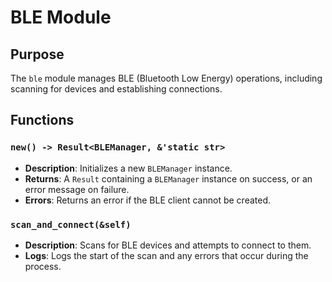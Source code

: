 # BLE Module

## Purpose
The `ble` module manages BLE (Bluetooth Low Energy) operations, including scanning for devices and establishing connections.

## Functions

### `new() -> Result<BLEManager, &'static str>`
- **Description**: Initializes a new `BLEManager` instance.
- **Returns**: A `Result` containing a `BLEManager` instance on success, or an error message on failure.
- **Errors**: Returns an error if the BLE client cannot be created.

### `scan_and_connect(&self)`
- **Description**: Scans for BLE devices and attempts to connect to them.
- **Logs**: Logs the start of the scan and any errors that occur during the process.

